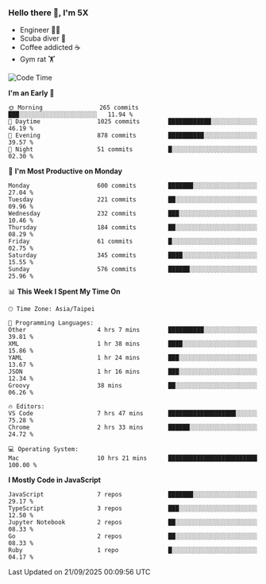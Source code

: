 ### Hello there 👋, I'm 5X

* Engineer 👨‍💻
* Scuba diver 🤿
* Coffee addicted ☕️
* Gym rat 🏋️

<!--START_SECTION:waka-->
![Code Time](http://img.shields.io/badge/Code%20Time-1%2C898%20hrs%2031%20mins-blue)

**I'm an Early 🐤** 

```text
🌞 Morning                265 commits         ███░░░░░░░░░░░░░░░░░░░░░░   11.94 % 
🌆 Daytime                1025 commits        ████████████░░░░░░░░░░░░░   46.19 % 
🌃 Evening                878 commits         ██████████░░░░░░░░░░░░░░░   39.57 % 
🌙 Night                  51 commits          █░░░░░░░░░░░░░░░░░░░░░░░░   02.30 % 
```
📅 **I'm Most Productive on Monday** 

```text
Monday                   600 commits         ███████░░░░░░░░░░░░░░░░░░   27.04 % 
Tuesday                  221 commits         ██░░░░░░░░░░░░░░░░░░░░░░░   09.96 % 
Wednesday                232 commits         ███░░░░░░░░░░░░░░░░░░░░░░   10.46 % 
Thursday                 184 commits         ██░░░░░░░░░░░░░░░░░░░░░░░   08.29 % 
Friday                   61 commits          █░░░░░░░░░░░░░░░░░░░░░░░░   02.75 % 
Saturday                 345 commits         ████░░░░░░░░░░░░░░░░░░░░░   15.55 % 
Sunday                   576 commits         ██████░░░░░░░░░░░░░░░░░░░   25.96 % 
```


📊 **This Week I Spent My Time On** 

```text
🕑︎ Time Zone: Asia/Taipei

💬 Programming Languages: 
Other                    4 hrs 7 mins        ██████████░░░░░░░░░░░░░░░   39.81 % 
XML                      1 hr 38 mins        ████░░░░░░░░░░░░░░░░░░░░░   15.86 % 
YAML                     1 hr 24 mins        ███░░░░░░░░░░░░░░░░░░░░░░   13.67 % 
JSON                     1 hr 16 mins        ███░░░░░░░░░░░░░░░░░░░░░░   12.34 % 
Groovy                   38 mins             ██░░░░░░░░░░░░░░░░░░░░░░░   06.26 % 

🔥 Editors: 
VS Code                  7 hrs 47 mins       ███████████████████░░░░░░   75.28 % 
Chrome                   2 hrs 33 mins       ██████░░░░░░░░░░░░░░░░░░░   24.72 % 

💻 Operating System: 
Mac                      10 hrs 21 mins      █████████████████████████   100.00 % 
```

**I Mostly Code in JavaScript** 

```text
JavaScript               7 repos             ███████░░░░░░░░░░░░░░░░░░   29.17 % 
TypeScript               3 repos             ███░░░░░░░░░░░░░░░░░░░░░░   12.50 % 
Jupyter Notebook         2 repos             ██░░░░░░░░░░░░░░░░░░░░░░░   08.33 % 
Go                       2 repos             ██░░░░░░░░░░░░░░░░░░░░░░░   08.33 % 
Ruby                     1 repo              █░░░░░░░░░░░░░░░░░░░░░░░░   04.17 % 
```




 Last Updated on 21/09/2025 00:09:56 UTC
<!--END_SECTION:waka-->
